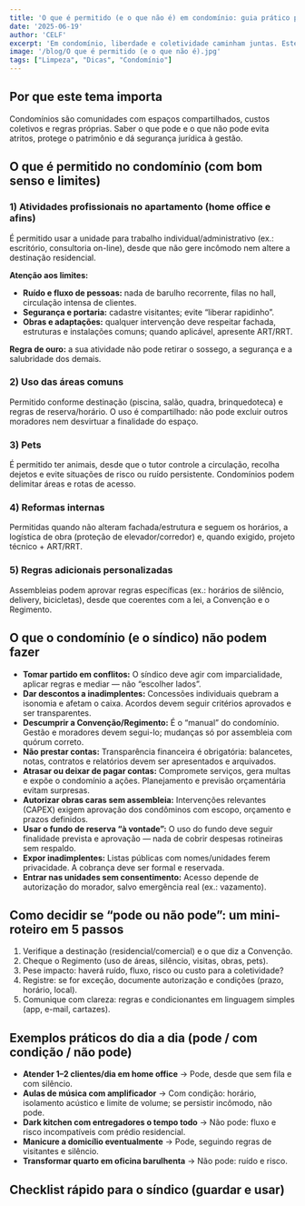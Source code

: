 ```yaml
---
title: 'O que é permitido (e o que não é) em condomínio: guia prático para viver bem e evitar conflitos'
date: '2025-06-19'
author: 'CELF'
excerpt: 'Em condomínio, liberdade e coletividade caminham juntas. Este guia explica o que é permitido (inclusive atividades profissionais em casa, com limites) e o que não pode na gestão condominial (do uso do fundo de reserva à exposição de inadimplentes). Traz checklists, exemplos do dia a dia e um passo a passo para alinhar tudo à Convenção e ao Regimento.'
image: '/blog/O que é permitido (e o que não é).jpg'
tags: ["Limpeza", "Dicas", "Condomínio"]
---
```


## Por que este tema importa

Condomínios são comunidades com espaços compartilhados, custos coletivos e regras próprias. Saber o que pode e o que não pode evita atritos, protege o patrimônio e dá segurança jurídica à gestão.

## O que é permitido no condomínio (com bom senso e limites)

### 1) Atividades profissionais no apartamento (home office e afins)

É permitido usar a unidade para trabalho individual/administrativo (ex.: escritório, consultoria on-line), desde que não gere incômodo nem altere a destinação residencial.

**Atenção aos limites:**

- **Ruído e fluxo de pessoas:** nada de barulho recorrente, filas no hall, circulação intensa de clientes.
- **Segurança e portaria:** cadastre visitantes; evite “liberar rapidinho”.
- **Obras e adaptações:** qualquer intervenção deve respeitar fachada, estruturas e instalações comuns; quando aplicável, apresente ART/RRT.

**Regra de ouro:** a sua atividade não pode retirar o sossego, a segurança e a salubridade dos demais.

### 2) Uso das áreas comuns

Permitido conforme destinação (piscina, salão, quadra, brinquedoteca) e regras de reserva/horário. O uso é compartilhado: não pode excluir outros moradores nem desvirtuar a finalidade do espaço.

### 3) Pets

É permitido ter animais, desde que o tutor controle a circulação, recolha dejetos e evite situações de risco ou ruído persistente. Condomínios podem delimitar áreas e rotas de acesso.

### 4) Reformas internas

Permitidas quando não alteram fachada/estrutura e seguem os horários, a logística de obra (proteção de elevador/corredor) e, quando exigido, projeto técnico + ART/RRT.

### 5) Regras adicionais personalizadas

Assembleias podem aprovar regras específicas (ex.: horários de silêncio, delivery, bicicletas), desde que coerentes com a lei, a Convenção e o Regimento.

## O que o condomínio (e o síndico) não podem fazer

- **Tomar partido em conflitos:** O síndico deve agir com imparcialidade, aplicar regras e mediar — não “escolher lados”.
- **Dar descontos a inadimplentes:** Concessões individuais quebram a isonomia e afetam o caixa. Acordos devem seguir critérios aprovados e ser transparentes.
- **Descumprir a Convenção/Regimento:** É o “manual” do condomínio. Gestão e moradores devem segui-lo; mudanças só por assembleia com quórum correto.
- **Não prestar contas:** Transparência financeira é obrigatória: balancetes, notas, contratos e relatórios devem ser apresentados e arquivados.
- **Atrasar ou deixar de pagar contas:** Compromete serviços, gera multas e expõe o condomínio a ações. Planejamento e previsão orçamentária evitam surpresas.
- **Autorizar obras caras sem assembleia:** Intervenções relevantes (CAPEX) exigem aprovação dos condôminos com escopo, orçamento e prazos definidos.
- **Usar o fundo de reserva “à vontade”:** O uso do fundo deve seguir finalidade prevista e aprovação — nada de cobrir despesas rotineiras sem respaldo.
- **Expor inadimplentes:** Listas públicas com nomes/unidades ferem privacidade. A cobrança deve ser formal e reservada.
- **Entrar nas unidades sem consentimento:** Acesso depende de autorização do morador, salvo emergência real (ex.: vazamento).

## Como decidir se “pode ou não pode”: um mini-roteiro em 5 passos

1. Verifique a destinação (residencial/comercial) e o que diz a Convenção.
2. Cheque o Regimento (uso de áreas, silêncio, visitas, obras, pets).
3. Pese impacto: haverá ruído, fluxo, risco ou custo para a coletividade?
4. Registre: se for exceção, documente autorização e condições (prazo, horário, local).
5. Comunique com clareza: regras e condicionantes em linguagem simples (app, e-mail, cartazes).

## Exemplos práticos do dia a dia (pode / com condição / não pode)

- **Atender 1–2 clientes/dia em home office** → Pode, desde que sem fila e com silêncio.
- **Aulas de música com amplificador** → Com condição: horário, isolamento acústico e limite de volume; se persistir incômodo, não pode.
- **Dark kitchen com entregadores o tempo todo** → Não pode: fluxo e risco incompatíveis com prédio residencial.
- **Manicure a domicílio eventualmente** → Pode, seguindo regras de visitantes e silêncio.
- **Transformar quarto em oficina barulhenta** → Não pode: ruído e risco.

## Checklist rápido para o síndico (guardar e usar)